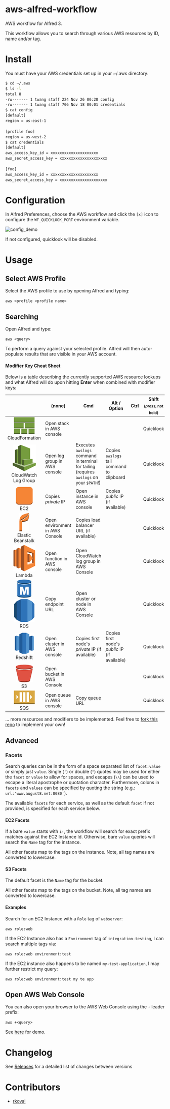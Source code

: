aws-alfred-workflow
===================

AWS workflow for Alfred 3.

This workflow allows you to search through various AWS resources by ID, name and/or tag.

Install
=======

You must have your AWS credentials set up in your ~/.aws directory:

```bash
$ cd ~/.aws
$ ls -l
total 8
-rw------- 1 twang staff 224 Nov 26 00:28 config
-rw------- 1 twang staff 706 Nov 18 00:01 credentials
$ cat config
[default]
region = us-east-1

[profile foo]
region = us-west-2
$ cat credentials
[default]
aws_access_key_id = xxxxxxxxxxxxxxxxxxxxx
aws_secret_access_key = xxxxxxxxxxxxxxxxxxxxx

[foo]
aws_access_key_id = xxxxxxxxxxxxxxxxxxxxx
aws_secret_access_key = xxxxxxxxxxxxxxxxxxxxx
```

Configuration
=============
In Alfred Preferences, choose the AWS workflow and click the `[x]` icon to
configure the `WF_QUICKLOOK_PORT` environment variable.

![config_demo](https://raw.githubusercontent.com/twang817/aws-alfred-workflow/master/docs/config_env.png)

If not configured, quicklook will be disabled.

Usage
=====

Select AWS Profile
------------------
Select the AWS profile to use by opening Alfred and typing:

`aws >profile <profile name>`


## Searching
Open Alfred and type:

`aws <query>`

To perform a query against your selected profile. Alfred will then auto-populate results that are visible in your AWS account.


#### Modifier Key Cheat Sheet
Below is a table describing the currently supported AWS resource lookups and what Alfred will do upon hitting **Enter** when combined with modifier keys:

|                                                             | (none)                          | Cmd                                                                                      | Alt / Option                                   | Ctrl | Shift <sub>(_press_, not hold)</sub> |
| :---:                                                       | ---                             | ---                                                                                      | ---                                            | ---  | ---                                  |
| ![](icons/cfn_stack.png)CloudFormation                      | Open stack in AWS console       |                                                                                          |                                                |      | Quicklook                            |
| ![](icons/services/cloudwatch.png)CloudWatch Log Group      | Open log group in AWS console   | Executes `awslogs` command in terminal for tailing (requires `awslogs` on your `$PATH`!) | Copies `awslogs` tail command to clipboard     |      | Quicklook                            |
| ![](icons/ec2_instance.png)<br/>EC2                         | Copies _private_ IP             | Open instance in AWS console                                                             | Copies _public_ IP (if available)              |      | Quicklook                            |
| ![](icons/eb_environment.png)<br/>Elastic Beanstalk         | Open environment in AWS Console | Copies load balancer URL (if available)                                                  |                                                |      | Quicklook                            |
| ![](icons/services/lambda.png)<br/>Lambda                   | Open function in AWS console    | Open CloudWatch log group in AWS Console                                                 |                                                |      | Quicklook                            |
| ![](icons/db_instance.png)![](icons/db_cluster.png)<br/>RDS | Copy endpoint URL               | Open cluster or node in AWS Console                                                      |                                                |      | Quicklook                            |
| ![](icons/services/redshift.png)<br/>Redshift               | Open cluster in AWS console     | Copies first node's _private_ IP (if available)                                          | Copies first node's _public_ IP (if available) |      | Quicklook                            |
| ![](icons/s3_bucket.png)<br/>S3                             | Open bucket in AWS Console      |                                                                                          |                                                |      | Quicklook                            |
| ![](icons/sqs_queue.png)<br/>SQS                            | Open queue in AWS console       | Copy queue URL                                                                           |                                                |      | Quicklook                            |

... more resources and modifiers to be implemented. Feel free to [fork this repo](#fork-destination-box) to implement your own!


## Advanced
### Facets

Search queries can be in the form of a space separated list of `facet:value` or
simply just `value`.  Single (`'`) or double (`"`) quotes may be used for either
the `facet` or `value` to allow for spaces,  and escapes (`\\`) can be used to
escape a literal apostrophe or quotation character.  Furthermore, colons in
`facets` and `values` can be specified by quoting the string (e.g.:
`url:'www.august8.net:8080'`).

The available `facets` for each service, as well as the default `facet` if not provided, is specified for each service below.

#### EC2 Facets

If a bare `value` starts with `i-`, the workflow will search for exact prefix matches against the EC2 Instance Id.  Otherwise, bare `value` queries will search the `Name` tag for the instance.

All other facets map to the tags on the instance.  Note, all tag names are
converted to lowercase.

#### S3 Facets

The default facet is the `Name` tag for the bucket.

All other facets map to the tags on the bucket.  Note, all tag names are converted to lowercase.

#### Examples

Search for an EC2 Instance with a `Role` tag of `webserver`:

`aws role:web`

If the EC2 Instance also has a `Environment` tag of `integration-testing`,
I can search multiple tags via:

`aws role:web environment:test`

If the EC2 instance also happens to be named `my-test-application`, I may
further restrict my query:

`aws role:web environment:test my te app`

Open AWS Web Console
--------------------
You can also open your browser to the AWS Web Console using the `+` leader
prefix:

`aws +<query>`

See [here](https://github.com/rkoval/alfred-aws-console-services-workflow) for demo.

Changelog
=========
See [Releases](https://github.com/twang817/aws-alfred-workflow/releases) for a detailed list of changes between versions

Contributors
============
* [rkoval](https://github.com/rkoval)
